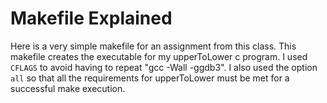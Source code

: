 Makefile Explained
==================

Here is a very simple makefile for an assignment from this class. This makefile
creates the executable for my upperToLower c program. I used `CFLAGS` to avoid 
having to repeat "gcc -Wall -ggdb3". I also used the option `all` so that all
the requirements for upperToLower must be met for a successful make execution.
